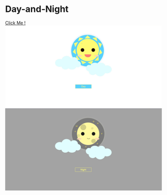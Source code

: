 # Day-and-Night
[Click Me !](https://rezta20.github.io/Day-and-Night/)
![Day](Day.jpg)
![Night](Night.jpg)
